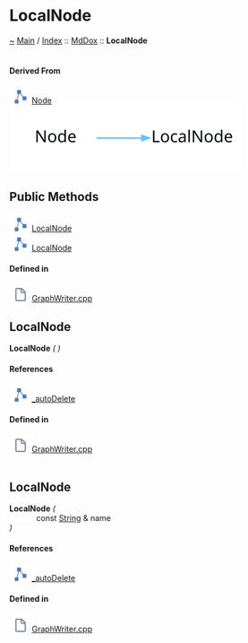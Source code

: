 <a id="localnode"></a>
<h1>LocalNode</h1>
<a id="classMdDox_1_1LocalNode"></a>
<a id="mddoxlocalnode"></a>
<a href="https://github.com/CharlesCarley/MdDox">~</a>
<a href="indexpage.md#main">Main</a>
<span class="inline-text">/</span>
<a href="index.md#index">Index</a>
<span class="inline-text">::</span>
<a href="namespaceMdDox.md#mddox">MdDox</a>
<span class="inline-text">::</span>
<span class="bold-text"><b>LocalNode</b></span>
<br/>
<br/>
<a id="derived-from"></a>
<h4>Derived From</h4>
<span class="icon-list-item"><a href="classMdDox_1_1Xml_1_1Node.md#node" class="icon-list-item"><img src="../images/class24px.svg" class="icon-list-item"/><span class="icon-list-item">Node</span>
</a>
</span>
<br/>
<img src="../images/internal-diagram-109.dot.svg"/><br/>
<a id="public-methods"></a>
<h2>Public Methods</h2>
<span class="icon-list-item"><a href="#localnode" class="icon-list-item"><img src="../images/class24px.svg" class="icon-list-item"/><span class="icon-list-item">LocalNode</span>
</a>
</span>
<br/>
<span class="icon-list-item"><a href="#localnode" class="icon-list-item"><img src="../images/class24px.svg" class="icon-list-item"/><span class="icon-list-item">LocalNode</span>
</a>
</span>
<br/>
<a id="defined-in"></a>
<h4>Defined in</h4>
<span class="icon-list-item"><a href="https://github.com/CharlesCarley/MdDox/blob/master//Source/MdDoxTree/GraphWriter.cpp#L36" class="icon-list-item"><img src="../images/file24px.svg" class="icon-list-item"/><span class="icon-list-item">GraphWriter.cpp</span>
</a>
</span>
<br/>
<a id="localnode"></a>
<h2>LocalNode</h2>
<span class="bold-text"><b>LocalNode</b></span>
<span class="italic-text"><i>(</i></span>
<span class="italic-text"><i>)</i></span>
<a id="references"></a>
<h4>References</h4>
<span class="icon-list-item"><a href="classMdDox_1_1Xml_1_1Node.md#_autodelete" class="icon-list-item"><img src="../images/class24px.svg" class="icon-list-item"/><span class="icon-list-item">_autoDelete</span>
</a>
</span>
<br/>
<a id="defined-in"></a>
<h4>Defined in</h4>
<span class="icon-list-item"><a href="https://github.com/CharlesCarley/MdDox/blob/master//Source/MdDoxTree/GraphWriter.cpp#L38" class="icon-list-item"><img src="../images/file24px.svg" class="icon-list-item"/><span class="icon-list-item">GraphWriter.cpp</span>
</a>
</span>
<br/>
<br/>
<a id="localnode"></a>
<h2>LocalNode</h2>
<span class="bold-text"><b>LocalNode</b></span>
<span class="italic-text"><i>(</i></span>
<div class="paragraph">
<span class="paragraph"><img src="../images/horSpace24px.svg"/><span class="inline-text">const </span>
<a href="namespaceMdDox.md#string">String</a>
<span class="inline-text"> &amp;</span>
<span class="inline-text">name</span>
</span>
</div>
<span class="italic-text"><i>)</i></span>
<a id="references"></a>
<h4>References</h4>
<span class="icon-list-item"><a href="classMdDox_1_1Xml_1_1Node.md#_autodelete" class="icon-list-item"><img src="../images/class24px.svg" class="icon-list-item"/><span class="icon-list-item">_autoDelete</span>
</a>
</span>
<br/>
<a id="defined-in"></a>
<h4>Defined in</h4>
<span class="icon-list-item"><a href="https://github.com/CharlesCarley/MdDox/blob/master//Source/MdDoxTree/GraphWriter.cpp#L44" class="icon-list-item"><img src="../images/file24px.svg" class="icon-list-item"/><span class="icon-list-item">GraphWriter.cpp</span>
</a>
</span>
<br/>
<br/>
</div>
</div>
</body>
</html>
